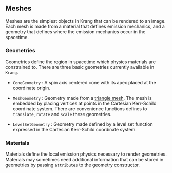 ## Meshes
Meshes are the simplest objects in Krang that can be rendered to an image. 
Each mesh is made from a material that defines emission mechanics, and a geometry that defines where the emission mechanics occur in the spacetime.

### Geometries
Geometries define the region in spacetime which physics materials are constrained to.
There are three basic geometries currently available in `Krang`. 

* `ConeGeometry` : A spin axis centered cone with its apex placed at the coordinate origin.

* `MeshGeometry` : Geometry made from a [triangle mesh](https://en.wikipedia.org/wiki/Triangle_mesh). The mesh is embedded by placing vertices at points in the Cartesian Kerr-Schild coordinate system. 
There are convenience functions defines to `translate`, `rotate` and `scale` these geometries.

* `LevelSetGeometry` : Geometry made defined by a level set function expressed in the Cartesian Kerr-Schild coordinate system.

### Materials
Materials define the local emission physics necessary to render geometries.
Materials may sometimes need additional information that can be stored in geometries by passing `attributes` to the geometry constructor.

